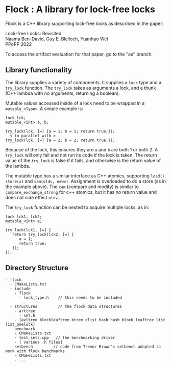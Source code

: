 
# Flock : A library for lock-free locks

Flock is a C++ library supporting lock-free locks as described in the paper:

Lock-free Locks: Revisited \
Naama Ben-David, Guy E. Blelloch, Yuanhao Wei \
PPoPP 2022

To access the artifact evaluation for that paper, go to the "ae" branch.

## Library functionality

The library supplies a variety of components.  It supplies a `lock`
type and a `try_lock` function.  The `try_lock` takes as arguments a
lock, and a thunk (C++ lambda with no arguments, returning a boolean).

Mutable values accessed inside of a lock need to be wrapped in a `mutable_<Type>`.
A simple example is:

```
lock lck;
mutable_<int> a, b;

try_lock(lck, [=] {a = 1; b = 1; return true;});
  < in parallel with >
try_lock(lck, [=] {a = 2; b = 2; return true;});
```

Because of the lock, this ensures they are `a` and `b` are both 1 or
both 2.  A `try_lock` will only fail and not run its code if the lock
is taken.  The return value of the `try_lock` is false if it fails,
and otherwise is the return value of the lambda.

The mutable type has a similar interface as C++ atomics,
supporting `load()`, `store(x)` and `cam(oldv, newv)`.  Assignment is
overloaded to do a store (as in the example above).  The `cam`
(compare and modify) is similar to `compare_exchange_strong` for c++
atomics, but it has no return value and does not side effect `oldv`.

The `try_lock` function can be nested to acquire multiple locks, as in:

```
lock lck1, lck2;
mutable_<int> a;

try_lock(lck1, [=] {
   return try_lock(lck2, [=] {
      a = 1;
      return true;
   });
});
```

## Directory Structure

```
- flock
  - CMakeLists.txt
  - include
    - flock
      - lock_type.h    // this needs to be included 
      ...
  - structures         // the flock data structures
    - arttree
      - set.h
    - [avltree blockleaftree btree dlist hash hash_block leaftree list list_onelock]
  - benchmark
    - CMakeLists.txt
    - test_sets.cpp   // the benchmarking driver   
    - [ various .h files]
  - setbench         // code from Trevor Brown's setbench adapted to work with flock benchmarks
    - CMakeLists.txt
    - ...
```
